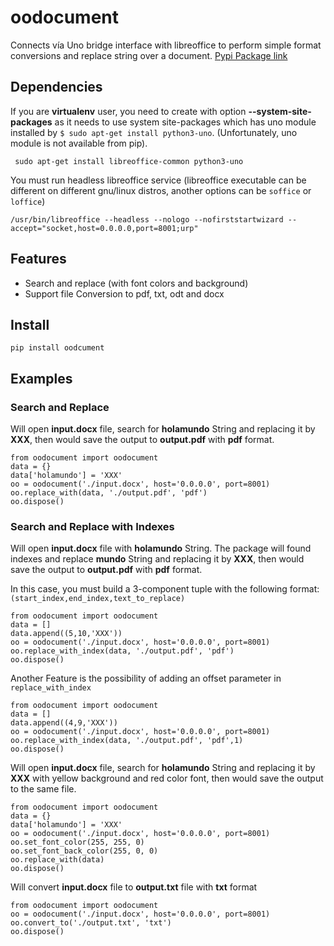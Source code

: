 # oodocument

Connects vía Uno bridge interface with libreoffice to perform simple format conversions and replace string over a document.
[Pypi Package link](https://pypi.org/project/oodocument/)

## Dependencies

 If you are **virtualenv** user, you need to create with option **--system-site-packages** as it needs to use system site-packages which has uno module installed by `$ sudo apt-get install python3-uno`. (Unfortunately, uno module is not available from pip).

```
 sudo apt-get install libreoffice-common python3-uno
```

You must run headless libreoffice service (libreoffice executable can be different on different gnu/linux distros, another options can be  `soffice` or `loffice`)

```
/usr/bin/libreoffice --headless --nologo --nofirststartwizard --accept="socket,host=0.0.0.0,port=8001;urp"
```

## Features

- Search and replace (with font colors and background)
- Support file Conversion to pdf, txt, odt and docx

## Install

`pip install oodcument`

## Examples

### Search and Replace

Will open **input.docx** file, search for **holamundo** String and replacing it by **XXX**, then would save the output to **output.pdf** with **pdf** format.

```
from oodocument import oodocument
data = {}
data['holamundo'] = 'XXX'
oo = oodocument('./input.docx', host='0.0.0.0', port=8001)
oo.replace_with(data, './output.pdf', 'pdf')
oo.dispose()
```

### Search and Replace with Indexes

Will open **input.docx** file with **holamundo** String. The package will found indexes and replace **mundo** String and replacing it by **XXX**, then would save the output to **output.pdf** with **pdf** format.

In this case, you must build a  3-component tuple with the following format:```(start_index,end_index,text_to_replace)``` 

```
from oodocument import oodocument
data = []
data.append((5,10,'XXX'))
oo = oodocument('./input.docx', host='0.0.0.0', port=8001)
oo.replace_with_index(data, './output.pdf', 'pdf')
oo.dispose()
```

Another Feature is the possibility of adding an offset parameter in ```replace_with_index```

```
from oodocument import oodocument
data = []
data.append((4,9,'XXX'))
oo = oodocument('./input.docx', host='0.0.0.0', port=8001)
oo.replace_with_index(data, './output.pdf', 'pdf',1)
oo.dispose()
```


Will open **input.docx** file, search for **holamundo** String and replacing it by **XXX** with yellow background and red color font, then would save the output to the same file.

```
from oodocument import oodocument
data = {}
data['holamundo'] = 'XXX'
oo = oodocument('./input.docx', host='0.0.0.0', port=8001)
oo.set_font_color(255, 255, 0)
oo.set_font_back_color(255, 0, 0)
oo.replace_with(data)
oo.dispose()
```

Will convert **input.docx** file to **output.txt** file with **txt** format

```
from oodocument import oodocument
oo = oodocument('./input.docx', host='0.0.0.0', port=8001)
oo.convert_to('./output.txt', 'txt')
oo.dispose()
```
